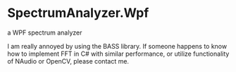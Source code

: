 # SpectrumAnalyzer.Wpf

a WPF spectrum analyzer

I am really annoyed by using the BASS library. If someone happens to know how to implement FFT in C# with similar performance, or utilize functionality of NAudio or OpenCV, please contact me.
